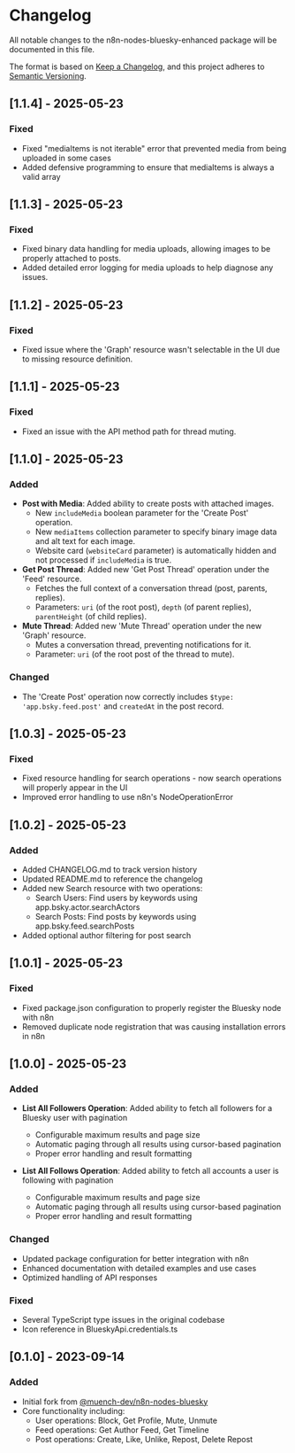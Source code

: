 # Changelog

All notable changes to the n8n-nodes-bluesky-enhanced package will be documented in this file.

The format is based on [Keep a Changelog](https://keepachangelog.com/en/1.0.0/),
and this project adheres to [Semantic Versioning](https://semver.org/spec/v2.0.0.html).

## [1.1.4] - 2025-05-23

### Fixed
- Fixed "mediaItems is not iterable" error that prevented media from being uploaded in some cases
- Added defensive programming to ensure that mediaItems is always a valid array

## [1.1.3] - 2025-05-23

### Fixed
- Fixed binary data handling for media uploads, allowing images to be properly attached to posts.
- Added detailed error logging for media uploads to help diagnose any issues.

## [1.1.2] - 2025-05-23

### Fixed
- Fixed issue where the 'Graph' resource wasn't selectable in the UI due to missing resource definition.

## [1.1.1] - 2025-05-23

### Fixed
- Fixed an issue with the API method path for thread muting.

## [1.1.0] - 2025-05-23

### Added
- **Post with Media**: Added ability to create posts with attached images.
  - New `includeMedia` boolean parameter for the 'Create Post' operation.
  - New `mediaItems` collection parameter to specify binary image data and alt text for each image.
  - Website card (`websiteCard` parameter) is automatically hidden and not processed if `includeMedia` is true.
- **Get Post Thread**: Added new 'Get Post Thread' operation under the 'Feed' resource.
  - Fetches the full context of a conversation thread (post, parents, replies).
  - Parameters: `uri` (of the root post), `depth` (of parent replies), `parentHeight` (of child replies).
- **Mute Thread**: Added new 'Mute Thread' operation under the new 'Graph' resource.
  - Mutes a conversation thread, preventing notifications for it.
  - Parameter: `uri` (of the root post of the thread to mute).

### Changed
- The 'Create Post' operation now correctly includes `$type: 'app.bsky.feed.post'` and `createdAt` in the post record.

## [1.0.3] - 2025-05-23

### Fixed
- Fixed resource handling for search operations - now search operations will properly appear in the UI
- Improved error handling to use n8n's NodeOperationError

## [1.0.2] - 2025-05-23

### Added
- Added CHANGELOG.md to track version history
- Updated README.md to reference the changelog
- Added new Search resource with two operations:
  - Search Users: Find users by keywords using app.bsky.actor.searchActors
  - Search Posts: Find posts by keywords using app.bsky.feed.searchPosts
- Added optional author filtering for post search

## [1.0.1] - 2025-05-23

### Fixed
- Fixed package.json configuration to properly register the Bluesky node with n8n
- Removed duplicate node registration that was causing installation errors in n8n

## [1.0.0] - 2025-05-23

### Added
- **List All Followers Operation**: Added ability to fetch all followers for a Bluesky user with pagination
  - Configurable maximum results and page size
  - Automatic paging through all results using cursor-based pagination
  - Proper error handling and result formatting
  
- **List All Follows Operation**: Added ability to fetch all accounts a user is following with pagination
  - Configurable maximum results and page size
  - Automatic paging through all results using cursor-based pagination
  - Proper error handling and result formatting

### Changed
- Updated package configuration for better integration with n8n
- Enhanced documentation with detailed examples and use cases
- Optimized handling of API responses

### Fixed
- Several TypeScript type issues in the original codebase
- Icon reference in BlueskyApi.credentials.ts

## [0.1.0] - 2023-09-14

### Added
- Initial fork from [@muench-dev/n8n-nodes-bluesky](https://github.com/muench-dev/n8n-nodes-bluesky)
- Core functionality including:
  - User operations: Block, Get Profile, Mute, Unmute
  - Feed operations: Get Author Feed, Get Timeline
  - Post operations: Create, Like, Unlike, Repost, Delete Repost
